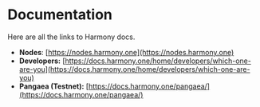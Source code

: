 # Documentation

Here are all the links to Harmony docs.

* **Nodes**: [https://nodes.harmony.one](https://nodes.harmony.one)
* **Developers:** [https://docs.harmony.one/home/developers/which-one-are-you](https://docs.harmony.one/home/developers/which-one-are-you)
* **Pangaea \(Testnet\):** [https://docs.harmony.one/pangaea/](https://docs.harmony.one/pangaea/)

